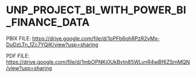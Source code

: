 # UNP_PROJECT_BI_WITH_POWER_BI_FINANCE_DATA


PBIX FILE: https://drive.google.com/file/d/1oPFb6ohRPzR2yMx-DuDzLTn_1Zc7YQiK/view?usp=sharing

PDF FILE: https://drive.google.com/file/d/1mbOPNKi0UkBvtn85WLvnR4wBf6ZSmMQN/view?usp=sharing

